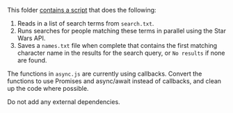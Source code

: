 This folder [contains a script](async.js) that does the following:

1. Reads in a list of search terms from `search.txt`.
2. Runs searches for people matching these terms in parallel using the Star Wars API.
3. Saves a `names.txt` file when complete that contains the first matching character name in the results for the search query, or `No results` if none are found.

The functions in `async.js` are currently using callbacks. Convert the functions to use Promises and async/await instead of callbacks, and clean up the code where possible.

Do not add any external dependencies.
